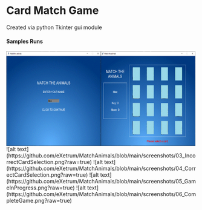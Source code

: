 # Card Match Game
Created via python Tkinter gui module

#### Samples Runs
<img src="/screenshots/01_StartScreen.png" align="left" alt="Startup screen" height="250" width="250" />
<img src="/screenshots/02_InitialField.png" align="left" alt="Initial game field" height="250" width="250" />
![alt text](https://github.com/eXetrum/MatchAnimals/blob/main/screenshots/03_IncorrectCardSelection.png?raw=true)
![alt text](https://github.com/eXetrum/MatchAnimals/blob/main/screenshots/04_CorrectCardSelection.png?raw=true)
![alt text](https://github.com/eXetrum/MatchAnimals/blob/main/screenshots/05_GameInProgress.png?raw=true)
![alt text](https://github.com/eXetrum/MatchAnimals/blob/main/screenshots/06_CompleteGame.png?raw=true)
